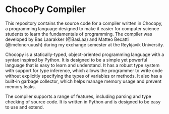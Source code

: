 # ChocoPy Compiler
This repository contains the source code for a compiler written in Chocopy, a programming language designed to make it easier for computer science students to learn the fundamentals of programming. The compiler was developed by Bas Laarakker (@BasLaa) and Matteo Becatti (@meloncruuush) during my exchange semester at the Reykjavik University. 

Chocopy is a statically-typed, object-oriented programming language with a syntax inspired by Python. It is designed to be a simple yet powerful language that is easy to learn and understand. It has a robust type system with support for type inference, which allows the programmer to write code without explicitly specifying the types of variables or methods. It also has a built-in garbage collector, which helps manage memory usage and prevent memory leaks.

The compiler supports a range of features, including parsing and type checking of source code. It is written in Python and is designed to be easy to use and extend. 
